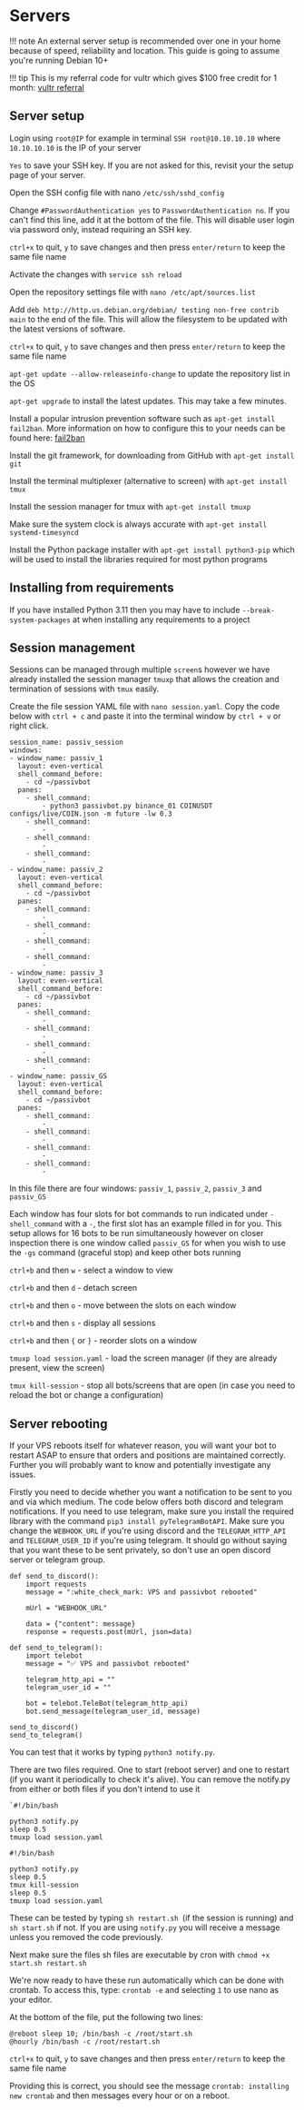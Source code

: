 # Servers
!!! note
    An external server setup is recommended over one in your home because of speed, reliability and location. This guide is going to assume you're running Debian 10+

!!! tip
    This is my referral code for vultr which gives $100 free credit for 1 month: [vultr referral](https://www.vultr.com/?ref=9034865-8H)

## Server setup
Login using `root@IP` for example in terminal `SSH root@10.10.10.10` where `10.10.10.10` is the IP of your server

`Yes` to save your SSH key. If you are not asked for this, revisit your the setup page of your server.

Open the SSH config file with nano `/etc/ssh/sshd_config`

Change `#PasswordAuthentication yes` to `PasswordAuthentication no`. If you can't find this line, add it at the bottom of the file. This will disable user login via password only, instead requiring an SSH key.

`ctrl+x` to quit, `y` to save changes and then press `enter/return` to keep the same file name

Activate the changes with `service ssh reload`

Open the repository settings file with `nano /etc/apt/sources.list`

Add `deb http://http.us.debian.org/debian/ testing non-free contrib main` to the end of the file. This will allow the filesystem to be updated with the latest versions of software.

`ctrl+x` to quit, `y` to save changes and then press `enter/return` to keep the same file name

`apt-get update --allow-releaseinfo-change` to update the repository list in the OS

`apt-get upgrade` to install the latest updates. This may take a few minutes.

Install a popular intrusion prevention software such as `apt-get install fail2ban`. More information on how to configure this to your needs can be found here: [fail2ban](https://linuxize.com/post/install-configure-fail2ban-on-debian-10/)

Install the git framework, for downloading from GitHub with `apt-get install git`

Install the terminal multiplexer (alternative to screen) with `apt-get install tmux`

Install the session manager for tmux with `apt-get install tmuxp`

Make sure the system clock is always accurate with `apt-get install systemd-timesyncd`

Install the Python package installer with `apt-get install python3-pip` which will be used to install the libraries required for most python programs

## Installing from requirements
If you have installed Python 3.11 then you may have to include `--break-system-packages` at when installing any requirements to a project

## Session management

Sessions can be managed through multiple `screen`s however we have already installed the session manager `tmuxp` that allows the creation and termination of sessions with `tmux` easily.

Create the file session YAML file with `nano session.yaml`. Copy the code below with `ctrl + c` and paste it into the terminal window by `ctrl + v` or right click.

```
session_name: passiv_session
windows:
- window_name: passiv_1
  layout: even-vertical
  shell_command_before:
    - cd ~/passivbot
  panes:
    - shell_command:
        - python3 passivbot.py binance_01 COINUSDT configs/live/COIN.json -m future -lw 0.3
    - shell_command:
        -
    - shell_command:
        -
    - shell_command:
        -
- window_name: passiv_2
  layout: even-vertical
  shell_command_before:
    - cd ~/passivbot
  panes:
    - shell_command:
        -
    - shell_command:
        -
    - shell_command:
        -
    - shell_command:
        -
- window_name: passiv_3
  layout: even-vertical
  shell_command_before:
    - cd ~/passivbot
  panes:
    - shell_command:
        -
    - shell_command:
        -
    - shell_command:
        -
    - shell_command:
        -
- window_name: passiv_GS
  layout: even-vertical
  shell_command_before:
    - cd ~/passivbot
  panes:
    - shell_command:
        -
    - shell_command:
        - 
    - shell_command:
        - 
    - shell_command:
        - 
```

In this file there are four windows: `passiv_1`, `passiv_2`, `passiv_3` and `passiv_GS`

Each window has four slots for bot commands to run indicated under `- shell_command` with a `-`, the first slot has an example filled in for you. This setup allows for 16 bots to be run simultaneously however on closer inspection there is one window called `passiv_GS` for when you wish to use the `-gs` command (graceful stop) and keep other bots running

`ctrl+b` and then `w` - select a window to view

`ctrl+b` and then `d` - detach screen

`ctrl+b` and then `o` - move between the slots on each window

`ctrl+b` and then `s` - display all sessions

`ctrl+b` and then `{` or `}` - reorder slots on a window

`tmuxp load session.yaml` - load the screen manager (if they are already present, view the screen)

`tmux kill-session` - stop all bots/screens that are open (in case you need to reload the bot or change a configuration)

## Server rebooting
If your VPS reboots itself for whatever reason, you will want your bot to restart ASAP to ensure that orders and positions are maintained correctly. Further you will probably want to know and potentially investigate any issues.

Firstly you need to decide whether you want a notification to be sent to you and via which medium. The code below offers both discord and telegram notifications. If you need to use telegram, make sure you install the required library with the command `pip3 install pyTelegramBotAPI`. Make sure you change the `WEBHOOK_URL` if you're using discord and the `TELEGRAM_HTTP_API` and `TELEGRAM_USER_ID` if you're using telegram. It should go without saying that you want these to be sent privately, so don't use an open discord server or telegram group.

```
def send_to_discord():
    import requests
    message = ":white_check_mark: VPS and passivbot rebooted"

    mUrl = "WEBHOOK_URL"

    data = {"content": message}
    response = requests.post(mUrl, json=data)

def send_to_telegram():
    import telebot
    message = "✅ VPS and passivbot rebooted"

    telegram_http_api = ""
    telegram_user_id = ""

    bot = telebot.TeleBot(telegram_http_api)
    bot.send_message(telegram_user_id, message)

send_to_discord()
send_to_telegram()
```

You can test that it works by typing `python3 notify.py`.

There are two files required. One to start (reboot server) and one to restart (if you want it periodically to check it's alive). You can remove the notify.py from either or both files if you don't intend to use it

```
`#!/bin/bash

python3 notify.py
sleep 0.5
tmuxp load session.yaml
```

```
#!/bin/bash

python3 notify.py
sleep 0.5
tmux kill-session
sleep 0.5
tmuxp load session.yaml
```

These can be tested by typing `sh restart.sh `(if the session is running) and `sh start.sh` if not. If you are using `notify.py` you will receive a message unless you removed the code previously.

Next make sure the files sh files are executable by cron with `chmod +x start.sh restart.sh`

We're now ready to have these run automatically which can be done with crontab. To access this, type: `crontab -e` and selecting `1` to use nano as your editor.

At the bottom of the file, put the following two lines:

```
@reboot sleep 10; /bin/bash -c /root/start.sh
@hourly /bin/bash -c /root/restart.sh
```

`ctrl+x` to quit, `y` to save changes and then press `enter/return` to keep the same file name

Providing this is correct, you should see the message `crontab: installing new crontab` and then messages every hour or on a reboot.
